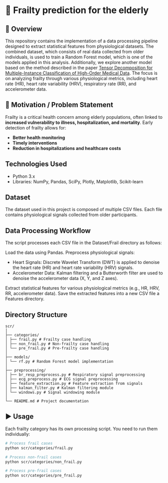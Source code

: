 # 🧓  Frailty prediction for the elderly

## 📌 Overview
This repository contains the implementation of a data processing pipeline designed to extract statistical features from physiological datasets. The combined dataset, which consists of real data collected from older individuals, is used to train a Random Forest model, which is one of the models applied in this analysis. Additionally, we explore another model based on the method described in the paper [Tensor Decomposition for Multiple-Instance Classification of High-Order Medical Data](https://onlinelibrary.wiley.com/doi/full/10.1155/2018/8651930). The focus is on analyzing frailty through various physiological metrics, including heart rate (HR), heart rate variability (HRV), respiratory rate (RR), and accelerometer data.

## 🎯 Motivation / Problem Statement
Frailty is a critical health concern among elderly populations, often linked to **increased vulnerability to illness, hospitalization, and mortality**. Early detection of frailty allows for:  
- **Better health monitoring**  
- **Timely interventions**  
- **Reduction in hospitalizations and healthcare costs**  

## Technologies Used
- Python 3.x
- Libraries: NumPy, Pandas, SciPy, Plotly, Matplotlib, Scikit-learn

## Dataset
The dataset used in this project is composed of multiple CSV files. Each file contains physiological signals collected from older participants.

## Data Processing Workflow
The script processes each CSV file in the Dataset/Frail directory as follows:

Load the data using Pandas.
Preprocess physiological signals:
- Heart Signals: Discrete Wavelet Transform (DWT) is applied to denoise the heart rate (HR) and heart rate variability (HRV) signals.
- Accelerometer Data: Kalman filtering and a Butterworth filter are used to denoise the accelerometer data (X, Y, and Z axes).

Extract statistical features for various physiological metrics (e.g., HR, HRV, RR, accelerometer data).
Save the extracted features into a new CSV file a Features directory.

## Directory Structure
```
scr/
│
├── categories/
│ ├── frail.py # Frailty case handling
│ ├── non_frail.py # Non-frailty case handling
│ └── pre_frail.py # Pre-frailty case handling
│
├── models/
│ └── rf.py # Random Forest model implementation
│
├── preprocessing/
│ ├── br_resp_preprocess.py # Respiratory signal preprocessing
│ ├── ecg_preprocess.py # ECG signal preprocessing
│ ├── feature_extraction.py # Feature extraction from signals
│ ├── kalman_filter.py # Kalman filtering module
│ └── windows.py # Signal windowing module
│
└── README.md # Project documentation
```

## ▶️ Usage
Each frailty category has its own processing script. You need to run them individually:

```bash
# Process frail cases
python scr/categories/frail.py

# Process non-frail cases
python scr/categories/non_frail.py

# Process pre-frail cases
python scr/categories/pre_frail.py


